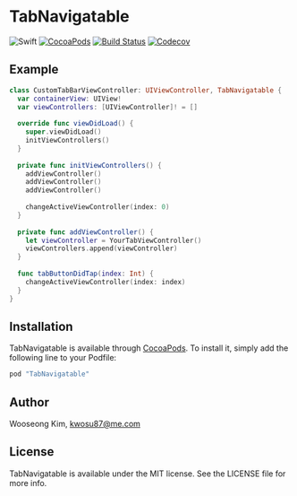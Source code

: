 # TabNavigatable

![Swift](https://img.shields.io/badge/Swift-3.1-orange.svg)
[![CocoaPods](http://img.shields.io/cocoapods/v/TabNavigatable.svg)](https://cocoapods.org/pods/TabNavigatable)
[![Build Status](https://travis-ci.org/kwosu87/TabNavigatable.svg?branch=master)](https://travis-ci.org/kwosu87/TabNavigatable)
[![Codecov](https://img.shields.io/codecov/c/github/kwosu87/TabNavigatable.svg)](https://codecov.io/gh/kwosu87/TabNavigatable/)

## Example

```swift
class CustomTabBarViewController: UIViewController, TabNavigatable {
  var containerView: UIView!
  var viewControllers: [UIViewController]! = []
  
  override func viewDidLoad() {
    super.viewDidLoad()
    initViewControllers()
  }
  
  private func initViewControllers() {
    addViewController()
    addViewController()
    addViewController()
    
    changeActiveViewController(index: 0)
  }
  
  private func addViewController() {
    let viewController = YourTabViewController()
    viewControllers.append(viewController)
  }
  
  func tabButtonDidTap(index: Int) {
    changeActiveViewController(index: index)
  }
}
```

## Installation

TabNavigatable is available through [CocoaPods](http://cocoapods.org). To install
it, simply add the following line to your Podfile:

```ruby
pod "TabNavigatable"
```

## Author

Wooseong Kim, kwosu87@me.com

## License

TabNavigatable is available under the MIT license. See the LICENSE file for more info.
